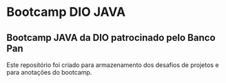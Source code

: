 # Bootcamp DIO JAVA 
## Bootcamp JAVA da DIO patrocinado pelo Banco Pan

Este repositório foi criado para armazenamento dos desafios de projetos e para anotações do bootcamp. 
